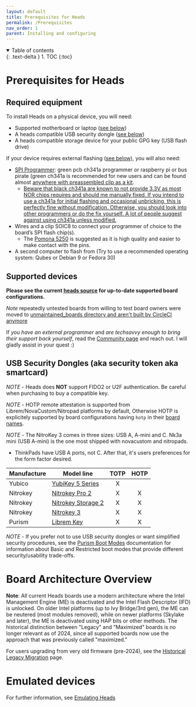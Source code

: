 ```yaml
---
layout: default
title: Prerequisites for Heads
permalink: /Prerequisites
nav_order: 1
parent: Installing and configuring
---
```


<!-- markdownlint-disable MD033 -->
<details open markdown="block">
  <summary>
    Table of contents
  </summary>
  {: .text-delta }
1. TOC
{:toc}
</details>
<!-- markdownlint-enable MD033 -->

Prerequisites for Heads
===

Required equipment
---

To install Heads on a physical device, you will need:

* Supported motherboard or laptop ([see below](#supported-devices))
* A heads compatible USB security dongle ([see below](#usb-security-dongles-aka-security-token-aka-smartcard))
* A heads compatible storage device for your public GPG key (USB flash drive)

If your device requires external flashing ([see below](#supported-devices)),
 you will also need:

* [SPI Programmer](https://trmm.net/SPI_flash): green pcb ch341a programmer or raspberry
 pi or bus pirate (green ch341a is recommended for new users and can be found almost
 [anywhere with preassembled clip as a kit](https://www.amazon.com/s?k=ch341a+programmer).
  * [Beware that black ch341a are known to not provide 3.3V as most NOR chips requires and should me manually fixed. If you intend to use a ch341a for initial flashing and occasional unbricking, this is perfectly fine without modification. Otherwise, you should look into other programmers or do the fix yourself. A lot of people suggest against using ch341a unless modified.](https://libreboot.org/docs/install/spi.html#do-not-use-ch341a)
* Wires and a clip SOIC8 to connect your programmer of choice to the board’s
 SPI flash chip(s).
  * The [Pomona 5250](https://www.pomonaelectronics.com/products/test-clips/soic-clip-8-pin)
   is suggested as it is high quality and easier to make contact with the pins.
* A second computer to flash from (Try to use a recommended operating system:
  Qubes or Debian 9 or Fedora 30)

Supported devices
---

**Please see the current [heads source](https://github.com/osresearch/heads/tree/master/boards) for up-to-date supported board configurations.**

*Note* repeatedly untested boards from willing to test board owners were moved to [unmaintained_boards directory and aren't built by CircleCI anymore](https://github.com/linuxboot/heads/tree/master/unmaintained_boards)

If *you have an external programmer* and *are techsavvy enough to bring their support back yourself*, read the [Community page](/community/) and reach out. I will gladly assist in your quest :)

USB Security Dongles (aka security token aka smartcard)
---

*NOTE* - Heads does **NOT** support FIDO2 or U2F authentication.  Be careful when
 purchasing to buy a compatible key.

 *NOTE* - HOTP remote attestation is supported from Librem/NovaCustom/Nitropad platforms by default, 
  Otherwise HOTP is explicitely supported by board configurations having `hotp` in their [board names](/Prerequisites#supported-devices).
  
*NOTE* - The NitroKey 3 comes in three sizes: USB A, A-mini and C. Nk3a mini (USB A-mini) is the one most shipped with novacustom and nitropads.
  - ThinkPads have USB A ports, not C. After that, it's users preferences for the form factor desired. 

|Manufacture|Model line|TOTP|HOTP|
|--|--|:--:|:--:|
|Yubico|[YubiKey 5 Series](https://www.yubico.com/products/yubikey-5-overview/)|X||
|Nitrokey|[Nitrokey Pro 2](https://www.nitrokey.com/products/nitrokeys#comparison)|X|X|
|Nitrokey|[Nitrokey Storage 2](https://www.nitrokey.com/products/nitrokeys#comparison)|X|X|
|Nitrokey|[Nitrokey 3](https://www.nitrokey.com/products/nitrokeys#comparison)|X|X|
|Purism|[Librem Key](https://puri.sm/products/librem-key/)|X|X|

*NOTE* - If you prefer not to use USB security dongles or want simplified security procedures, see the [Purism Boot Modes](/PurismBootModes) documentation for information about Basic and Restricted boot modes that provide different security/usability trade-offs.

Board Architecture Overview
===

**Note**: All current Heads boards use a modern architecture where the Intel Management Engine (ME) is deactivated and the Intel Flash Descriptor (IFD) is unlocked. On older Intel platforms (up to Ivy Bridge/3rd gen), the ME can be neutered (most modules removed), while on newer platforms (Skylake and later), the ME is deactivated using HAP bits or other methods. The historical distinction between "Legacy" and "Maximized" boards is no longer relevant as of 2024, since all supported boards now use the approach that was previously called "maximized."

For users upgrading from very old firmware (pre-2024), see the [Historical Legacy Migration](/Historical-Legacy-Migration) page.

Emulated devices
===

For further information, see [Emulating Heads](/Emulating-Heads/)
